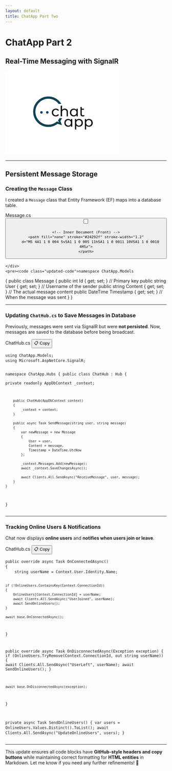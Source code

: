 ```yaml
---
layout: default
title: ChatApp Part Two
---
```


# **ChatApp Part 2**  
## **Real-Time Messaging with SignalR**

![ChatApp](images/ChatApp.png)

---

## **Persistent Message Storage**
### **Creating the `Message` Class**
I created a `Message` class that Entity Framework (EF) maps into a database table.

<div class="code-block">
    <div class="code-header">
        <span class="code-filename">Message.cs</span>
       <button class="copy-button" aria-label="Copy code">
<svg aria-hidden="true" height="16" viewBox="0 0 16 16" width="16">
    <!-- Outer Square (Back) -->
    <path fill="#f6f8fa" stroke="#57606a" stroke-width="1.2"
        d="M2.5 1A1.5 1.5 0 001 2.5v10A1.5 1.5 0 002.5 14h10A1.5 1.5 0 0014 12.5v-10A1.5 1.5 0 0012.5 1h-10z">
    </path>

    <!-- Inner Document (Front) -->
    <path fill="none" stroke="#24292f" stroke-width="1.2"
        d="M5 4A1 1 0 004 5v5A1 1 0 005 11h5A1 1 0 0011 10V5A1 1 0 0010 4H5z">
    </path>
</svg>



</button>

    </div>
    <pre><code class="updated-code">namespace ChatApp.Models
{
    public class Message
    {
        public int Id { get; set; } // Primary key
        public string User { get; set; } // Username of the sender
        public string Content { get; set; } // The actual message content
        public DateTime Timestamp { get; set; } // When the message was sent
    }
}</code></pre>
</div>

---

### **Updating `ChatHub.cs` to Save Messages in Database**
Previously, messages were sent via SignalR but were **not persisted**. Now, messages are saved to the database before being broadcast.

<div class="code-block">
    <div class="code-header">
        <span class="code-filename">ChatHub.cs</span>
        <button class="copy-button" aria-label="Copy code">📋 Copy</button>
    </div>
    <pre class="updated-code"><code>using ChatApp.Models;
using Microsoft.AspNetCore.SignalR;

namespace ChatApp.Hubs
{
    public class ChatHub : Hub
    {   
        private readonly AppDbContext _context;

        public ChatHub(AppDbContext context)
        {
            _context = context;
        }

        public async Task SendMessage(string user, string message)
        {
            var newMessage = new Message
            {
                User = user,
                Content = message,
                Timestamp = DateTime.UtcNow
            };

            _context.Messages.Add(newMessage);
            await _context.SaveChangesAsync();

            await Clients.All.SendAsync("ReceiveMessage", user, message);
        }
    }
}</code></pre>
</div>


---

### **Tracking Online Users & Notifications**
Chat now displays **online users** and **notifies when users join or leave**.

<div class="code-block">
    <div class="code-header">
        <span class="code-filename">ChatHub.cs</span>
        <button class="copy-button" aria-label="Copy code">📋 Copy</button>
    </div>
    <pre><code class="updated-code">public override async Task OnConnectedAsync()
{
    string userName = Context.User.Identity.Name;

    if (!OnlineUsers.ContainsKey(Context.ConnectionId))
    {
        OnlineUsers[Context.ConnectionId] = userName;
        await Clients.All.SendAsync("UserJoined", userName);
        await SendOnlineUsers();
    }

    await base.OnConnectedAsync();
}

public override async Task OnDisconnectedAsync(Exception exception)
{
    if (OnlineUsers.TryRemove(Context.ConnectionId, out string userName))
    {
        await Clients.All.SendAsync("UserLeft", userName);
        await SendOnlineUsers();
    }

    await base.OnDisconnectedAsync(exception);
}

private async Task SendOnlineUsers()
{
    var users = OnlineUsers.Values.Distinct().ToList();
    await Clients.All.SendAsync("UpdateOnlineUsers", users);
}</code></pre>
</div>

---

This update ensures all code blocks have **GitHub-style headers and copy buttons** while maintaining correct formatting for **HTML entities** in Markdown. Let me know if you need any further refinements! 🚀


